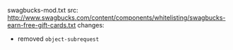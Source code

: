 swagbucks-mod.txt
src: http://www.swagbucks.com/content/components/whitelisting/swagbucks-earn-free-gift-cards.txt
changes:
- removed `object-subrequest`
